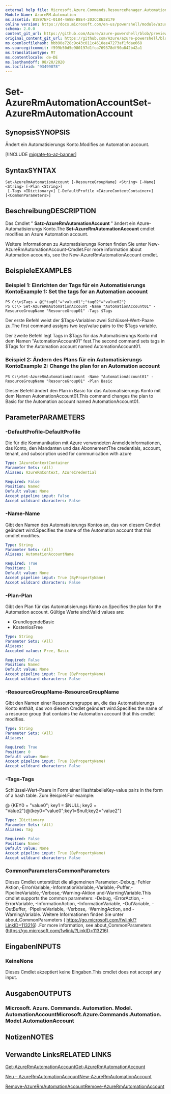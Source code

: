 ```yaml
---
external help file: Microsoft.Azure.Commands.ResourceManager.Automation.dll-Help.xml
Module Name: AzureRM.Automation
ms.assetid: B1897EFC-0184-4A8B-B8E4-203CC8E3B179
online version: https://docs.microsoft.com/en-us/powershell/module/azurerm.automation/set-azurermautomationaccount
schema: 2.0.0
content_git_url: https://github.com/Azure/azure-powershell/blob/preview/src/ResourceManager/Automation/Commands.Automation/help/Set-AzureRmAutomationAccount.md
original_content_git_url: https://github.com/Azure/azure-powershell/blob/preview/src/ResourceManager/Automation/Commands.Automation/help/Set-AzureRmAutomationAccount.md
ms.openlocfilehash: bbb90e728c9c43c011c4610ee47273af1fdae668
ms.sourcegitcommit: f599b50d5e980197d1fca769378df90a842b42a1
ms.translationtype: MT
ms.contentlocale: de-DE
ms.lasthandoff: 08/20/2020
ms.locfileid: "93499078"
---
```

# <span data-ttu-id="0021e-101">Set-AzureRmAutomationAccount</span><span class="sxs-lookup"><span data-stu-id="0021e-101">Set-AzureRmAutomationAccount</span></span>

## <span data-ttu-id="0021e-102">Synopsis</span><span class="sxs-lookup"><span data-stu-id="0021e-102">SYNOPSIS</span></span>
<span data-ttu-id="0021e-103">Ändert ein Automatisierungs Konto.</span><span class="sxs-lookup"><span data-stu-id="0021e-103">Modifies an Automation account.</span></span>

[!INCLUDE [migrate-to-az-banner](../../includes/migrate-to-az-banner.md)]

## <span data-ttu-id="0021e-104">Syntax</span><span class="sxs-lookup"><span data-stu-id="0021e-104">SYNTAX</span></span>

```
Set-AzureRmAutomationAccount [-ResourceGroupName] <String> [-Name] <String> [-Plan <String>]
 [-Tags <IDictionary>] [-DefaultProfile <IAzureContextContainer>] [<CommonParameters>]
```

## <span data-ttu-id="0021e-105">Beschreibung</span><span class="sxs-lookup"><span data-stu-id="0021e-105">DESCRIPTION</span></span>
<span data-ttu-id="0021e-106">Das Cmdlet " **Satz-AzureRmAutomationAccount** " ändert ein Azure-Automatisierungs Konto.</span><span class="sxs-lookup"><span data-stu-id="0021e-106">The **Set-AzureRmAutomationAccount** cmdlet modifies an Azure Automation account.</span></span>

<span data-ttu-id="0021e-107">Weitere Informationen zu Automatisierungs Konten finden Sie unter New-AzureRmAutomationAccount-Cmdlet.</span><span class="sxs-lookup"><span data-stu-id="0021e-107">For more information about Automation accounts, see the New-AzureRmAutomationAccount cmdlet.</span></span>

## <span data-ttu-id="0021e-108">Beispiele</span><span class="sxs-lookup"><span data-stu-id="0021e-108">EXAMPLES</span></span>

### <span data-ttu-id="0021e-109">Beispiel 1: Einrichten der Tags für ein Automatisierungs Konto</span><span class="sxs-lookup"><span data-stu-id="0021e-109">Example 1: Set the tags for an Automation account</span></span>
```
PS C:\>$Tags = @{"tag01"="value01";"tag02"="value02"}
PS C:\> Set-AzureRmAutomationAccount -Name "AutomationAccount01" -ResourceGroupName "ResourceGroup01" -Tags $Tags
```

<span data-ttu-id="0021e-110">Der erste Befehl weist der $Tags-Variablen zwei Schlüssel-Wert-Paare zu.</span><span class="sxs-lookup"><span data-stu-id="0021e-110">The first command assigns two key/value pairs to the $Tags variable.</span></span>

<span data-ttu-id="0021e-111">Der zweite Befehl legt Tags in $Tags für das Automatisierungs Konto mit dem Namen "AutomationAccount01" fest.</span><span class="sxs-lookup"><span data-stu-id="0021e-111">The second command sets tags in $Tags for the Automation account named AutomationAccount01.</span></span>

### <span data-ttu-id="0021e-112">Beispiel 2: Ändern des Plans für ein Automatisierungs Konto</span><span class="sxs-lookup"><span data-stu-id="0021e-112">Example 2: Change the plan for an Automation account</span></span>
```
PS C:\>Set-AzureRmAutomationAccount -Name "AutomationAccount01" -ResourceGroupName "ResourceGroup01" -Plan Basic
```

<span data-ttu-id="0021e-113">Dieser Befehl ändert den Plan in Basic für das Automatisierungs Konto mit dem Namen AutomationAccount01.</span><span class="sxs-lookup"><span data-stu-id="0021e-113">This command changes the plan to Basic for the Automation account named AutomationAccount01.</span></span>

## <span data-ttu-id="0021e-114">Parameter</span><span class="sxs-lookup"><span data-stu-id="0021e-114">PARAMETERS</span></span>

### <span data-ttu-id="0021e-115">-DefaultProfile</span><span class="sxs-lookup"><span data-stu-id="0021e-115">-DefaultProfile</span></span>
<span data-ttu-id="0021e-116">Die für die Kommunikation mit Azure verwendeten Anmeldeinformationen, das Konto, den Mandanten und das Abonnement</span><span class="sxs-lookup"><span data-stu-id="0021e-116">The credentials, account, tenant, and subscription used for communication with azure</span></span>

```yaml
Type: IAzureContextContainer
Parameter Sets: (All)
Aliases: AzureRmContext, AzureCredential

Required: False
Position: Named
Default value: None
Accept pipeline input: False
Accept wildcard characters: False
```

### <span data-ttu-id="0021e-117">-Name</span><span class="sxs-lookup"><span data-stu-id="0021e-117">-Name</span></span>
<span data-ttu-id="0021e-118">Gibt den Namen des Automatisierungs Kontos an, das von diesem Cmdlet geändert wird.</span><span class="sxs-lookup"><span data-stu-id="0021e-118">Specifies the name of the Automation account that this cmdlet modifies.</span></span>

```yaml
Type: String
Parameter Sets: (All)
Aliases: AutomationAccountName

Required: True
Position: 1
Default value: None
Accept pipeline input: True (ByPropertyName)
Accept wildcard characters: False
```

### <span data-ttu-id="0021e-119">-Plan</span><span class="sxs-lookup"><span data-stu-id="0021e-119">-Plan</span></span>
<span data-ttu-id="0021e-120">Gibt den Plan für das Automatisierungs Konto an.</span><span class="sxs-lookup"><span data-stu-id="0021e-120">Specifies the plan for the Automation account.</span></span>
<span data-ttu-id="0021e-121">Gültige Werte sind:</span><span class="sxs-lookup"><span data-stu-id="0021e-121">Valid values are:</span></span>

- <span data-ttu-id="0021e-122">Grundlegende</span><span class="sxs-lookup"><span data-stu-id="0021e-122">Basic</span></span>
- <span data-ttu-id="0021e-123">Kostenlos</span><span class="sxs-lookup"><span data-stu-id="0021e-123">Free</span></span>

```yaml
Type: String
Parameter Sets: (All)
Aliases: 
Accepted values: Free, Basic

Required: False
Position: Named
Default value: None
Accept pipeline input: True (ByPropertyName)
Accept wildcard characters: False
```

### <span data-ttu-id="0021e-124">-ResourceGroupName</span><span class="sxs-lookup"><span data-stu-id="0021e-124">-ResourceGroupName</span></span>
<span data-ttu-id="0021e-125">Gibt den Namen einer Ressourcengruppe an, die das Automatisierungs Konto enthält, das von diesem Cmdlet geändert wird.</span><span class="sxs-lookup"><span data-stu-id="0021e-125">Specifies the name of a resource group that contains the Automation account that this cmdlet modifies.</span></span>

```yaml
Type: String
Parameter Sets: (All)
Aliases: 

Required: True
Position: 0
Default value: None
Accept pipeline input: True (ByPropertyName)
Accept wildcard characters: False
```

### <span data-ttu-id="0021e-126">-Tags</span><span class="sxs-lookup"><span data-stu-id="0021e-126">-Tags</span></span>
<span data-ttu-id="0021e-127">Schlüssel-Wert-Paare in Form einer Hashtabelle</span><span class="sxs-lookup"><span data-stu-id="0021e-127">Key-value pairs in the form of a hash table.</span></span> <span data-ttu-id="0021e-128">Zum Beispiel:</span><span class="sxs-lookup"><span data-stu-id="0021e-128">For example:</span></span>

<span data-ttu-id="0021e-129">@ {KEY0 = "value0"; key1 = $NULL; key2 = "Value2"}</span><span class="sxs-lookup"><span data-stu-id="0021e-129">@{key0="value0";key1=$null;key2="value2"}</span></span>

```yaml
Type: IDictionary
Parameter Sets: (All)
Aliases: Tag

Required: False
Position: Named
Default value: None
Accept pipeline input: True (ByPropertyName)
Accept wildcard characters: False
```

### <span data-ttu-id="0021e-130">CommonParameters</span><span class="sxs-lookup"><span data-stu-id="0021e-130">CommonParameters</span></span>
<span data-ttu-id="0021e-131">Dieses Cmdlet unterstützt die allgemeinen Parameter:-Debug,-Fehler Aktion,-ErrorVariable,-InformationVariable,-Variable,-Puffer,-PipelineVariable,-Verbose,-Warning-Aktion und-WarningVariable.</span><span class="sxs-lookup"><span data-stu-id="0021e-131">This cmdlet supports the common parameters: -Debug, -ErrorAction, -ErrorVariable, -InformationAction, -InformationVariable, -OutVariable, -OutBuffer, -PipelineVariable, -Verbose, -WarningAction, and -WarningVariable.</span></span> <span data-ttu-id="0021e-132">Weitere Informationen finden Sie unter about_CommonParameters ( https://go.microsoft.com/fwlink/?LinkID=113216) .</span><span class="sxs-lookup"><span data-stu-id="0021e-132">For more information, see about_CommonParameters (https://go.microsoft.com/fwlink/?LinkID=113216).</span></span>

## <span data-ttu-id="0021e-133">Eingaben</span><span class="sxs-lookup"><span data-stu-id="0021e-133">INPUTS</span></span>

### <span data-ttu-id="0021e-134">Keine</span><span class="sxs-lookup"><span data-stu-id="0021e-134">None</span></span>
<span data-ttu-id="0021e-135">Dieses Cmdlet akzeptiert keine Eingaben.</span><span class="sxs-lookup"><span data-stu-id="0021e-135">This cmdlet does not accept any input.</span></span>

## <span data-ttu-id="0021e-136">Ausgaben</span><span class="sxs-lookup"><span data-stu-id="0021e-136">OUTPUTS</span></span>

### <span data-ttu-id="0021e-137">Microsoft. Azure. Commands. Automation. Model. AutomationAccount</span><span class="sxs-lookup"><span data-stu-id="0021e-137">Microsoft.Azure.Commands.Automation.Model.AutomationAccount</span></span>

## <span data-ttu-id="0021e-138">Notizen</span><span class="sxs-lookup"><span data-stu-id="0021e-138">NOTES</span></span>

## <span data-ttu-id="0021e-139">Verwandte Links</span><span class="sxs-lookup"><span data-stu-id="0021e-139">RELATED LINKS</span></span>

[<span data-ttu-id="0021e-140">Get-AzureRmAutomationAccount</span><span class="sxs-lookup"><span data-stu-id="0021e-140">Get-AzureRmAutomationAccount</span></span>](./Get-AzureRmAutomationAccount.md)

[<span data-ttu-id="0021e-141">Neu – AzureRmAutomationAccount</span><span class="sxs-lookup"><span data-stu-id="0021e-141">New-AzureRmAutomationAccount</span></span>](./New-AzureRmAutomationAccount.md)

[<span data-ttu-id="0021e-142">Remove-AzureRmAutomationAccount</span><span class="sxs-lookup"><span data-stu-id="0021e-142">Remove-AzureRmAutomationAccount</span></span>](./Remove-AzureRmAutomationAccount.md)
